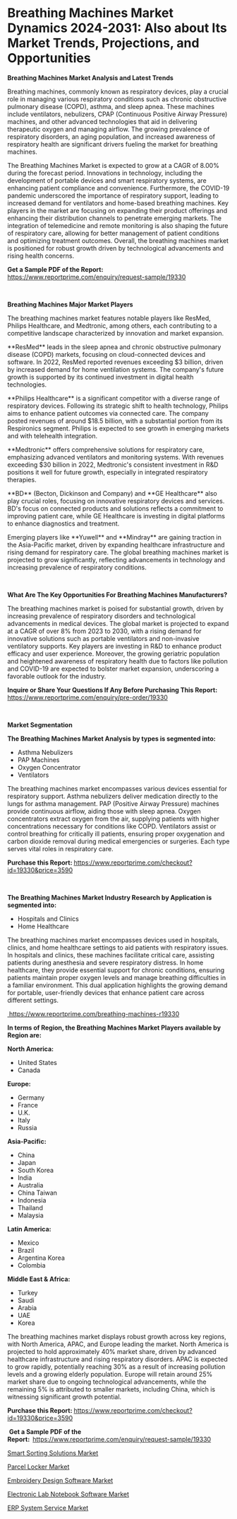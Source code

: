 <p><h1>Breathing Machines Market Dynamics 2024-2031: Also about Its Market Trends, Projections, and Opportunities</h1></p><p><strong>Breathing Machines Market Analysis and Latest Trends</strong></p>
<p><p>Breathing machines, commonly known as respiratory devices, play a crucial role in managing various respiratory conditions such as chronic obstructive pulmonary disease (COPD), asthma, and sleep apnea. These machines include ventilators, nebulizers, CPAP (Continuous Positive Airway Pressure) machines, and other advanced technologies that aid in delivering therapeutic oxygen and managing airflow. The growing prevalence of respiratory disorders, an aging population, and increased awareness of respiratory health are significant drivers fueling the market for breathing machines.</p><p>The Breathing Machines Market is expected to grow at a CAGR of 8.00% during the forecast period. Innovations in technology, including the development of portable devices and smart respiratory systems, are enhancing patient compliance and convenience. Furthermore, the COVID-19 pandemic underscored the importance of respiratory support, leading to increased demand for ventilators and home-based breathing machines. Key players in the market are focusing on expanding their product offerings and enhancing their distribution channels to penetrate emerging markets. The integration of telemedicine and remote monitoring is also shaping the future of respiratory care, allowing for better management of patient conditions and optimizing treatment outcomes. Overall, the breathing machines market is positioned for robust growth driven by technological advancements and rising health concerns.</p></p>
<p><strong>Get a Sample PDF of the Report:&nbsp;</strong> <a href="https://www.reportprime.com/enquiry/request-sample/19330?utm_campaign=1197&utm_medium=2&utm_source=Github&utm_content=ia&utm_term=28112024&utm_id=breathing-machines">https://www.reportprime.com/enquiry/request-sample/19330</a></p>
<p>&nbsp;</p>
<p><strong>Breathing Machines Major Market Players</strong></p>
<p><p>The breathing machines market features notable players like ResMed, Philips Healthcare, and Medtronic, among others, each contributing to a competitive landscape characterized by innovation and market expansion.</p><p>**ResMed** leads in the sleep apnea and chronic obstructive pulmonary disease (COPD) markets, focusing on cloud-connected devices and software. In 2022, ResMed reported revenues exceeding $3 billion, driven by increased demand for home ventilation systems. The company's future growth is supported by its continued investment in digital health technologies.</p><p>**Philips Healthcare** is a significant competitor with a diverse range of respiratory devices. Following its strategic shift to health technology, Philips aims to enhance patient outcomes via connected care. The company posted revenues of around $18.5 billion, with a substantial portion from its Respironics segment. Philips is expected to see growth in emerging markets and with telehealth integration.</p><p>**Medtronic** offers comprehensive solutions for respiratory care, emphasizing advanced ventilators and monitoring systems. With revenues exceeding $30 billion in 2022, Medtronic's consistent investment in R&D positions it well for future growth, especially in integrated respiratory therapies.</p><p>**BD** (Becton, Dickinson and Company) and **GE Healthcare** also play crucial roles, focusing on innovative respiratory devices and services. BD's focus on connected products and solutions reflects a commitment to improving patient care, while GE Healthcare is investing in digital platforms to enhance diagnostics and treatment.</p><p>Emerging players like **Yuwell** and **Mindray** are gaining traction in the Asia-Pacific market, driven by expanding healthcare infrastructure and rising demand for respiratory care. The global breathing machines market is projected to grow significantly, reflecting advancements in technology and increasing prevalence of respiratory conditions.</p></p>
<p>&nbsp;</p>
<p><strong>What Are The Key Opportunities For Breathing Machines Manufacturers?</strong></p>
<p><p>The breathing machines market is poised for substantial growth, driven by increasing prevalence of respiratory disorders and technological advancements in medical devices. The global market is projected to expand at a CAGR of over 8% from 2023 to 2030, with a rising demand for innovative solutions such as portable ventilators and non-invasive ventilatory supports. Key players are investing in R&D to enhance product efficacy and user experience. Moreover, the growing geriatric population and heightened awareness of respiratory health due to factors like pollution and COVID-19 are expected to bolster market expansion, underscoring a favorable outlook for the industry.</p></p>
<p><strong>Inquire or Share Your Questions If Any Before Purchasing This Report:</strong> <a href="https://www.reportprime.com/enquiry/pre-order/19330?utm_campaign=1197&utm_medium=2&utm_source=Github&utm_content=ia&utm_term=28112024&utm_id=breathing-machines">https://www.reportprime.com/enquiry/pre-order/19330</a></p>
<p>&nbsp;</p>
<p><strong>Market Segmentation</strong></p>
<p><strong>The Breathing Machines Market Analysis by types is segmented into:</strong></p>
<p><ul><li>Asthma Nebulizers</li><li>PAP Machines</li><li>Oxygen Concentrator</li><li>Ventilators</li></ul></p>
<p><p>The breathing machines market encompasses various devices essential for respiratory support. Asthma nebulizers deliver medication directly to the lungs for asthma management. PAP (Positive Airway Pressure) machines provide continuous airflow, aiding those with sleep apnea. Oxygen concentrators extract oxygen from the air, supplying patients with higher concentrations necessary for conditions like COPD. Ventilators assist or control breathing for critically ill patients, ensuring proper oxygenation and carbon dioxide removal during medical emergencies or surgeries. Each type serves vital roles in respiratory care.</p></p>
<p><strong>Purchase this Report:&nbsp;</strong><a href="https://www.reportprime.com/checkout?id=19330&price=3590&utm_campaign=1197&utm_medium=2&utm_source=Github&utm_content=ia&utm_term=28112024&utm_id=breathing-machines">https://www.reportprime.com/checkout?id=19330&price=3590</a></p>
<p>&nbsp;</p>
<p><strong>The Breathing Machines Market Industry Research by Application is segmented into:</strong></p>
<p><ul><li>Hospitals and Clinics</li><li>Home Healthcare</li></ul></p>
<p><p>The breathing machines market encompasses devices used in hospitals, clinics, and home healthcare settings to aid patients with respiratory issues. In hospitals and clinics, these machines facilitate critical care, assisting patients during anesthesia and severe respiratory distress. In home healthcare, they provide essential support for chronic conditions, ensuring patients maintain proper oxygen levels and manage breathing difficulties in a familiar environment. This dual application highlights the growing demand for portable, user-friendly devices that enhance patient care across different settings.</p></p>
<p><a href="https://www.reportprime.com/breathing-machines-r19330?utm_campaign=1197&utm_medium=2&utm_source=Github&utm_content=ia&utm_term=28112024&utm_id=breathing-machines">&nbsp;https://www.reportprime.com/breathing-machines-r19330</a></p>
<p><strong>In terms of Region, the Breathing Machines Market Players available by Region are:</strong></p>
<p>
    <p> <strong> North America: </strong>
        <ul>
            <li>United States</li>
            <li>Canada</li>
        </ul>
        </p> 
    <p> <strong> Europe: </strong>
        <ul>
            <li>Germany</li>
            <li>France</li>
            <li>U.K.</li>
            <li>Italy</li>
            <li>Russia</li>
        </ul>
        </p> 
    <p> <strong> Asia-Pacific: </strong>
        <ul>
            <li>China</li>
            <li>Japan</li>
            <li>South Korea</li>
            <li>India</li>
            <li>Australia</li>
            <li>China Taiwan</li>
            <li>Indonesia</li>
            <li>Thailand</li>
            <li>Malaysia</li>
        </ul>
        </p> 
    <p> <strong> Latin America: </strong>
        <ul>
            <li>Mexico</li>
            <li>Brazil</li>
            <li>Argentina Korea</li>
            <li>Colombia</li>
        </ul>
        </p> 
    <p> <strong> Middle East & Africa: </strong>
        <ul>
            <li>Turkey</li>
            <li>Saudi</li>
            <li>Arabia</li>
            <li>UAE</li>
            <li>Korea</li>
        </ul>
    </p>
    </p>
<p><p>The breathing machines market displays robust growth across key regions, with North America, APAC, and Europe leading the market. North America is projected to hold approximately 40% market share, driven by advanced healthcare infrastructure and rising respiratory disorders. APAC is expected to grow rapidly, potentially reaching 30% as a result of increasing pollution levels and a growing elderly population. Europe will retain around 25% market share due to ongoing technological advancements, while the remaining 5% is attributed to smaller markets, including China, which is witnessing significant growth potential.</p></p>
<p><strong>Purchase this Report: </strong><a href="https://www.reportprime.com/checkout?id=19330&price=3590&utm_campaign=1197&utm_medium=2&utm_source=Github&utm_content=ia&utm_term=28112024&utm_id=breathing-machines">https://www.reportprime.com/checkout?id=19330&price=3590</a></p>
<p>&nbsp;<strong>Get a Sample PDF of the Report:&nbsp;&nbsp;</strong><a href="https://www.reportprime.com/enquiry/request-sample/19330?utm_campaign=1197&utm_medium=2&utm_source=Github&utm_content=ia&utm_term=28112024&utm_id=breathing-machines">https://www.reportprime.com/enquiry/request-sample/19330</a></p>
<p><strong></strong></p>
<p><p><a href="https://issuu.com/reportprime-2/docs/smart-sorting-solutions-market-size_29380e00ed9bcf?utm_campaign=1197&utm_medium=2&utm_source=Github&utm_content=ia&utm_term=28112024&utm_id=breathing-machines">Smart Sorting Solutions Market</a></p><p><a href="https://www.linkedin.com/pulse/sustainability-trends-parcel-locker-industry-market-implications-pyzcc?utm_campaign=1197&utm_medium=2&utm_source=Github&utm_content=ia&utm_term=28112024&utm_id=breathing-machines">Parcel Locker Market</a></p><p><a href="https://www.linkedin.com/pulse/overview-embroidery-design-softwaremarket-industryshowing-bwefc?utm_campaign=1197&utm_medium=2&utm_source=Github&utm_content=ia&utm_term=28112024&utm_id=breathing-machines">Embroidery Design Software Market</a></p><p><a href="https://www.linkedin.com/pulse/in-depth-analysis-electronic-lab-notebook-software-market-projected-yezec?utm_campaign=1197&utm_medium=2&utm_source=Github&utm_content=ia&utm_term=28112024&utm_id=breathing-machines">Electronic Lab Notebook Software Market</a></p><p><a href="https://issuu.com/reportprime-2/docs/erp-system-service-market-size-2030_f41750b824f6a1?utm_campaign=1197&utm_medium=2&utm_source=Github&utm_content=ia&utm_term=28112024&utm_id=breathing-machines">ERP System Service Market</a></p></p>